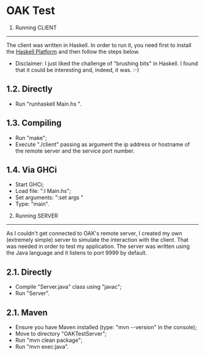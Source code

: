 OAK Test
========

1. Running CLIENT
-----------------
The client was written in Haskell. In order to run it, you need first to install the [Haskell Platform](http://www.haskell.org/platform/) and then follow the steps below.

* Disclaimer: I just liked the challenge of "brushing bits" in Haskell. I found that it could be interesting and, indeed, it was. :-)

1.2. Directly
-------------
* Run "runhaskell Main.hs <serverAddress> <servicePortNumber>".

1.3. Compiling
--------------
* Run "make";
* Execute "./client" passing as argument the ip address or hostname of the remote server and the service port number.

1.4. Via GHCi
-------------
* Start GHCi;
* Load file: ":l Main.hs";
* Set arguments: ":set args <serverAddress> <servicePortNumber>" 
* Type: "main".

2. Running SERVER 
-----------------
As I couldn't get connected to OAK's remote server, I created my own (extremely simple) server to simulate the interaction with the client. That was needed in order to test my application. The server was written using the Java language and it listens to port 9999 by default.

2.1. Directly
-------------
* Compile "Server.java" class using "javac";
* Run "Server".

2.1. Maven
----------
* Ensure you have Maven installed (type: "mvn --version" in the console);
* Move to directory "OAKTestServer";
* Run "mvn clean package";
* Run "mvn exec:java".

